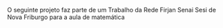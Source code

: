O seguinte projeto faz parte de um Trabalho da Rede Firjan Senai Sesi de Nova Friburgo para a aula de matemática
